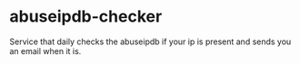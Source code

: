 # abuseipdb-checker
Service that daily checks the abuseipdb if your ip is present and sends you an email when it is.
